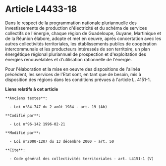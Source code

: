 # Article L4433-18

Dans le respect de la programmation nationale pluriannuelle des investissements de production d'électricité et du schéma de
services collectifs de l'énergie, chaque région de Guadeloupe, Guyane, Martinique et de la Réunion élabore, adopte et met en
oeuvre, après concertation avec les autres collectivités territoriales, les établissements publics de coopération
intercommunale et les producteurs intéressés de son territoire, un plan énergétique régional pluriannuel de prospection et
d'exploitation des énergies renouvelables et d'utilisation rationnelle de l'énergie. 

Pour l'élaboration et la mise en oeuvre des dispositions de l'alinéa précédent, les services de l'Etat sont, en tant que de
besoin, mis à disposition des régions dans les conditions prévues à l'article L. 4151-1.

**Liens relatifs à cet article**

	**Anciens textes**:

	  - Loi n°84-747 du 2 août 1984 - art. 19 (Ab)

	**Codifié par**:

	  - Loi n°96-142 1996-02-21

	**Modifié par**:

	  - Loi n°2000-1207 du 13 décembre 2000 - art. 50

	**Cite**:

	  - Code général des collectivités territoriales - art. L4151-1 (V)
